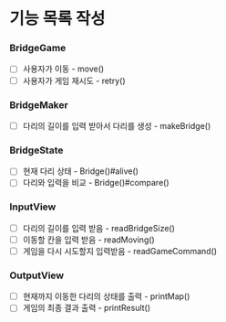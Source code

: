 # 기능 목록 작성
### BridgeGame
- [ ] 사용자가 이동 - move()
- [ ] 사용자가 게임 재시도 - retry()
### BridgeMaker
- [ ] 다리의 길이를 입력 받아서 다리를 생성 - makeBridge()
### BridgeState
- [ ] 현재 다리 상태  - Bridge()#alive()
- [ ] 다리와 입력을 비교 - Bridge()#compare()
### InputView
- [ ] 다리의 길이를 입력 받음 - readBridgeSize()
- [ ] 이동할 칸을 입력 받음 - readMoving()
- [ ] 게임을 다시 시도할지 입력받음 - readGameCommand()
### OutputView
- [ ] 현재까지 이동한 다리의 상태를 출력 - printMap()
- [ ] 게임의 최종 결과 출력 - printResult()
